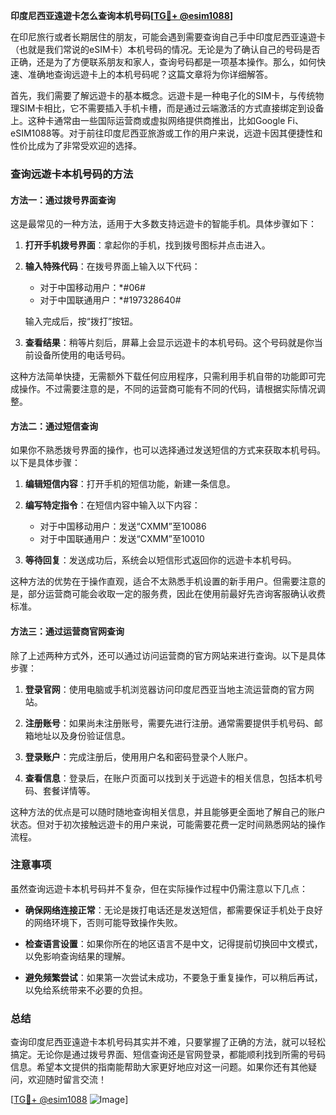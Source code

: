 **印度尼西亚遠遊卡怎么查询本机号码[[TG💪+ @esim1088](https://t.me/s/esim1088)]**

在印尼旅行或者长期居住的朋友，可能会遇到需要查询自己手中印度尼西亚遠遊卡（也就是我们常说的eSIM卡）本机号码的情况。无论是为了确认自己的号码是否正确，还是为了方便联系朋友和家人，查询号码都是一项基本操作。那么，如何快速、准确地查询远遊卡上的本机号码呢？这篇文章将为你详细解答。

首先，我们需要了解远遊卡的基本概念。远遊卡是一种电子化的SIM卡，与传统物理SIM卡相比，它不需要插入手机卡槽，而是通过云端激活的方式直接绑定到设备上。这种卡通常由一些国际运营商或虚拟网络提供商推出，比如Google Fi、eSIM1088等。对于前往印度尼西亚旅游或工作的用户来说，远遊卡因其便捷性和性价比成为了非常受欢迎的选择。

### 查询远遊卡本机号码的方法

#### 方法一：通过拨号界面查询

这是最常见的一种方法，适用于大多数支持远遊卡的智能手机。具体步骤如下：

1. **打开手机拨号界面**：拿起你的手机，找到拨号图标并点击进入。
   
2. **输入特殊代码**：在拨号界面上输入以下代码：
   - 对于中国移动用户：*#06#
   - 对于中国联通用户：*#197328640#

   输入完成后，按“拨打”按钮。

3. **查看结果**：稍等片刻后，屏幕上会显示远遊卡的本机号码。这个号码就是你当前设备所使用的电话号码。

这种方法简单快捷，无需额外下载任何应用程序，只需利用手机自带的功能即可完成操作。不过需要注意的是，不同的运营商可能有不同的代码，请根据实际情况调整。

#### 方法二：通过短信查询

如果你不熟悉拨号界面的操作，也可以选择通过发送短信的方式来获取本机号码。以下是具体步骤：

1. **编辑短信内容**：打开手机的短信功能，新建一条信息。
   
2. **编写特定指令**：在短信内容中输入以下内容：
   - 对于中国移动用户：发送“CXMM”至10086
   - 对于中国联通用户：发送“CXMM”至10010

3. **等待回复**：发送成功后，系统会以短信形式返回你的远遊卡本机号码。

这种方法的优势在于操作直观，适合不太熟悉手机设置的新手用户。但需要注意的是，部分运营商可能会收取一定的服务费，因此在使用前最好先咨询客服确认收费标准。

#### 方法三：通过运营商官网查询

除了上述两种方式外，还可以通过访问运营商的官方网站来进行查询。以下是具体步骤：

1. **登录官网**：使用电脑或手机浏览器访问印度尼西亚当地主流运营商的官方网站。
   
2. **注册账号**：如果尚未注册账号，需要先进行注册。通常需要提供手机号码、邮箱地址以及身份验证信息。

3. **登录账户**：完成注册后，使用用户名和密码登录个人账户。

4. **查看信息**：登录后，在账户页面可以找到关于远遊卡的相关信息，包括本机号码、套餐详情等。

这种方法的优点是可以随时随地查询相关信息，并且能够更全面地了解自己的账户状态。但对于初次接触远遊卡的用户来说，可能需要花费一定时间熟悉网站的操作流程。

### 注意事项

虽然查询远遊卡本机号码并不复杂，但在实际操作过程中仍需注意以下几点：

- **确保网络连接正常**：无论是拨打电话还是发送短信，都需要保证手机处于良好的网络环境下，否则可能导致操作失败。
  
- **检查语言设置**：如果你所在的地区语言不是中文，记得提前切换回中文模式，以免影响查询结果的理解。

- **避免频繁尝试**：如果第一次尝试未成功，不要急于重复操作，可以稍后再试，以免给系统带来不必要的负担。

### 总结

查询印度尼西亚遠遊卡本机号码其实并不难，只要掌握了正确的方法，就可以轻松搞定。无论你是通过拨号界面、短信查询还是官网登录，都能顺利找到所需的号码信息。希望本文提供的指南能帮助大家更好地应对这一问题。如果你还有其他疑问，欢迎随时留言交流！

[[TG💪+ @esim1088](https://t.me/s/esim1088) ![Image](https://i.postimg.cc/4NQfJmqS/Snipaste-2025-05-13-00-14-12.png)]